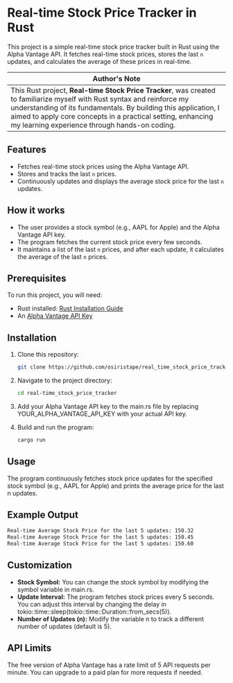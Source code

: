# Real-time Stock Price Tracker in Rust

This project is a simple real-time stock price tracker built in Rust using the Alpha Vantage API. It fetches real-time stock prices, stores the last `n` updates, and calculates the average of these prices in real-time.

| Author's Note |
|---------------|
|This Rust project, **Real-time Stock Price Tracker**, was created to familiarize myself with Rust syntax and reinforce my understanding of its fundamentals. By building this application, I aimed to apply core concepts in a practical setting, enhancing my learning experience through hands-on coding.|

## Features

- Fetches real-time stock prices using the Alpha Vantage API.
- Stores and tracks the last `n` prices.
- Continuously updates and displays the average stock price for the last `n` updates.

## How it works

- The user provides a stock symbol (e.g., AAPL for Apple) and the Alpha Vantage API key.
- The program fetches the current stock price every few seconds.
- It maintains a list of the last `n` prices, and after each update, it calculates the average of the last `n` prices.

## Prerequisites

To run this project, you will need:

- Rust installed: [Rust Installation Guide](https://www.rust-lang.org/tools/install)
- An [Alpha Vantage API Key](https://www.alphavantage.co/support/#api-key)

## Installation

1. Clone this repository:
   ```bash
   git clone https://github.com/osiristape/real_time_stock_price_tracker.git
   ```
   
2. Navigate to the project directory:
   ```bash
   cd real-time_stock_price_tracker
   ```

3. Add your Alpha Vantage API key to the main.rs file by replacing YOUR_ALPHA_VANTAGE_API_KEY with your actual API key.

4. Build and run the program:
   ```bash
   cargo run
   ```

## Usage
The program continuously fetches stock price updates for the specified stock symbol (e.g., AAPL for Apple) and prints the average price for the last n updates.

## Example Output
   ```bash
   Real-time Average Stock Price for the last 5 updates: 150.32
   Real-time Average Stock Price for the last 5 updates: 150.45
   Real-time Average Stock Price for the last 5 updates: 150.60
   ```

## Customization
- **Stock Symbol:** You can change the stock symbol by modifying the symbol variable in main.rs.
- **Update Interval:** The program fetches stock prices every 5 seconds. You can adjust this interval by changing the delay in tokio::time::sleep(tokio::time::Duration::from_secs(5)).
- **Number of Updates (n):** Modify the variable n to track a different number of updates (default is 5).

## API Limits
The free version of Alpha Vantage has a rate limit of 5 API requests per minute. You can upgrade to a paid plan for more requests if needed.
